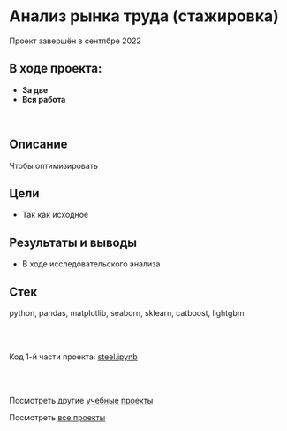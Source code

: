 # Анализ рынка труда (стажировка)
Проект завершён в сентябре 2022

## В ходе проекта:
- **За две**
- **Вся работа**

<br>

## Описание
Чтобы оптимизировать

## Цели
- Так как исходное

## Результаты и выводы
- В ходе исследовательского анализа

## Стек
python, pandas, matplotlib, seaborn, sklearn, catboost, lightgbm

<br><br>

Код 1-й части проекта: [steel.ipynb](https://github.com/petrochenkovp/educational_projects/blob/main/ds06_steel/steel.ipynb)

<br><br>

Посмотреть другие [учебные проекты](https://github.com/petrochenkovp/educational_projects)

Посмотреть [все проекты](https://github.com/petrochenkovp/portfolio)

<br><br>
